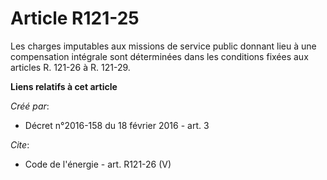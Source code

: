 # Article R121-25

Les charges imputables aux missions de service public donnant lieu à une compensation intégrale sont déterminées dans les
conditions fixées aux articles R. 121-26 à R. 121-29.

**Liens relatifs à cet article**

_Créé par_:

  - Décret n°2016-158 du 18 février 2016 - art. 3

_Cite_:

  - Code de l'énergie - art. R121-26 (V)
